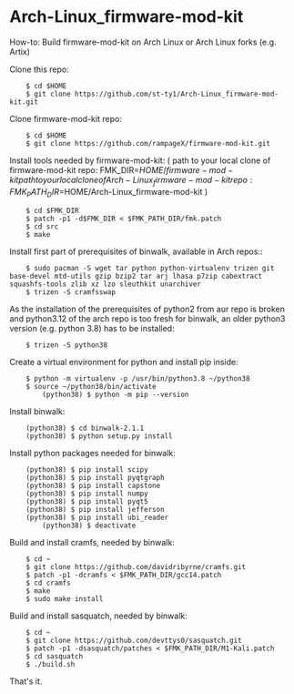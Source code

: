 # Arch-Linux_firmware-mod-kit

How-to: Build firmware-mod-kit on Arch Linux or Arch Linux forks (e.g. Artix)

Clone this repo:
~~~
	$ cd $HOME
	$ git clone https://github.com/st-ty1/Arch-Linux_firmware-mod-kit.git
~~~
Clone firmware-mod-kit repo:
~~~
	$ cd $HOME
	$ git clone https://github.com/rampageX/firmware-mod-kit.git
~~~
Install tools needed by firmware-mod-kit:
( path to your local clone of firmware-mod-kit repo: FMK_DIR=$HOME/firmware-mod-kit 
  path to your local clone of Arch-Linux_firmware-mod-kit repo: FMK_PATH_DIR=$HOME/Arch-Linux_firmware-mod-kit )
~~~
	$ cd $FMK_DIR
	$ patch -p1 -d$FMK_DIR < $FMK_PATH_DIR/fmk.patch 
	$ cd src
	$ make
~~~
Install first part of prerequisites of binwalk, available in Arch repos::
~~~
	$ sudo pacman -S wget tar python python-virtualenv trizen git base-devel mtd-utils gzip bzip2 tar arj lhasa p7zip cabextract squashfs-tools zlib xz lzo sleuthkit unarchiver
	$ trizen -S cramfsswap
~~~
As the installation of the prerequisites of python2 from aur repo is broken and python3.12 of the arch repo is too fresh for binwalk, 
an older python3 version (e.g. python 3.8) has to be installed:
~~~
	$ trizen -S python38
~~~
Create a virtual environment for python and install pip inside:
~~~
	$ python -m virtualenv -p /usr/bin/python3.8 ~/python38
	$ source ~/python38/bin/activate
        (python38) $ python -m pip --version
~~~
Install binwalk:
~~~
	(python38) $ cd binwalk-2.1.1
	(python38) $ python setup.py install
~~~
Install python packages needed for binwalk:
~~~
	(python38) $ pip install scipy
	(python38) $ pip install pyqtgraph
	(python38) $ pip install capstone
	(python38) $ pip install numpy
	(python38) $ pip install pyqt5
	(python38) $ pip install jefferson
	(python38) $ pip install ubi_reader
        (python38) $ deactivate
~~~
Build and install cramfs, needed by binwalk:
~~~
	$ cd ~
	$ git clone https://github.com/davidribyrne/cramfs.git
	$ patch -p1 -dcramfs < $FMK_PATH_DIR/gcc14.patch
	$ cd cramfs 
	$ make
	$ sudo make install
~~~
Build and install sasquatch, needed by binwalk:
~~~
	$ cd ~
	$ git clone https://github.com/devttys0/sasquatch.git
	$ patch -p1 -dsasquatch/patches < $FMK_PATH_DIR/M1-Kali.patch
	$ cd sasquatch
	$ ./build.sh
~~~
That's it.
